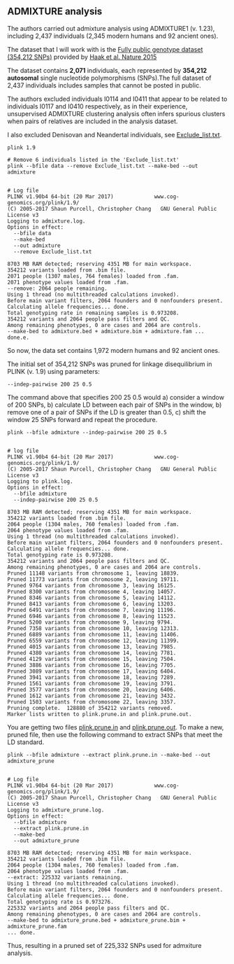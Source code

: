 ## ADMIXTURE analysis

The authors carried out admixture analysis using ADMIXTURE1 (v. 1.23), including 2,437 individuals (2,345 modern humans and 92 ancient ones).

The dataset that I will work with is the [Fully public genotype dataset (354,212 SNPs)](https://reich.hms.harvard.edu/datasets) provided by [Haak et al. Nature 2015](https://www.nature.com/articles/nature14317)

The dataset contains **2,071** individuals, each represented by **354,212 autosomal** single nucleotide polymorphisms (SNPs).The full dataset of 2,437 individuals includes samples that cannot be posted in public.

The authors excluded individuals I0114 and I0411 that appear to be related to individuals I0117 and I0410 respectively, as in their experience, unsupervised ADMIXTURE clustering analysis often infers spurious clusters when pairs of relatives are included in the analysis dataset. 

I also excluded Denisovan and Neandertal individuals, see [Exclude_list.txt](Exclude_list.txt).

```
plink 1.9
```

```
# Remove 6 individuals listed in the 'Exclude_list.txt'
plink --bfile data --remove Exclude_list.txt --make-bed --out admixture


# Log file
PLINK v1.90b4 64-bit (20 Mar 2017)             www.cog-genomics.org/plink/1.9/
(C) 2005-2017 Shaun Purcell, Christopher Chang   GNU General Public License v3
Logging to admixture.log.
Options in effect:
  --bfile data
  --make-bed
  --out admixture
  --remove Exclude_list.txt

8703 MB RAM detected; reserving 4351 MB for main workspace.
354212 variants loaded from .bim file.
2071 people (1307 males, 764 females) loaded from .fam.
2071 phenotype values loaded from .fam.
--remove: 2064 people remaining.
Using 1 thread (no multithreaded calculations invoked).
Before main variant filters, 2064 founders and 0 nonfounders present.
Calculating allele frequencies... done.
Total genotyping rate in remaining samples is 0.973208.
354212 variants and 2064 people pass filters and QC.
Among remaining phenotypes, 0 are cases and 2064 are controls.
--make-bed to admixture.bed + admixture.bim + admixture.fam ... done.e.
```

So now, the data set contains 1,972 modern humans and 92 ancient ones.



The initial set of 354,212 SNPs was pruned for linkage disequilibrium in PLINK (v. 1.9) using parameters: 

```--indep-pairwise 200 25 0.5```

The command above that specifies 200 25 0.5 would a) consider a window of 200 SNPs, b) calculate LD between each pair of SNPs in the window, b) remove one of a pair of SNPs if the LD is greater than 0.5, c) shift the window 25 SNPs forward and repeat the procedure.

```
plink --bfile admixture --indep-pairwise 200 25 0.5 


# log file
PLINK v1.90b4 64-bit (20 Mar 2017)             www.cog-genomics.org/plink/1.9/
(C) 2005-2017 Shaun Purcell, Christopher Chang   GNU General Public License v3
Logging to plink.log.
Options in effect:
  --bfile admixture
  --indep-pairwise 200 25 0.5

8703 MB RAM detected; reserving 4351 MB for main workspace.
354212 variants loaded from .bim file.
2064 people (1304 males, 760 females) loaded from .fam.
2064 phenotype values loaded from .fam.
Using 1 thread (no multithreaded calculations invoked).
Before main variant filters, 2064 founders and 0 nonfounders present.
Calculating allele frequencies... done.
Total genotyping rate is 0.973208.
354212 variants and 2064 people pass filters and QC.
Among remaining phenotypes, 0 are cases and 2064 are controls.
Pruned 11148 variants from chromosome 1, leaving 18839.
Pruned 11773 variants from chromosome 2, leaving 19711.
Pruned 9764 variants from chromosome 3, leaving 16125.
Pruned 8300 variants from chromosome 4, leaving 14057.
Pruned 8346 variants from chromosome 5, leaving 14112.
Pruned 8413 variants from chromosome 6, leaving 13203.
Pruned 6491 variants from chromosome 7, leaving 11196.
Pruned 6946 variants from chromosome 8, leaving 11523.
Pruned 5200 variants from chromosome 9, leaving 9794.
Pruned 7358 variants from chromosome 10, leaving 12313.
Pruned 6889 variants from chromosome 11, leaving 11406.
Pruned 6559 variants from chromosome 12, leaving 11399.
Pruned 4015 variants from chromosome 13, leaving 7985.
Pruned 4380 variants from chromosome 14, leaving 7781.
Pruned 4129 variants from chromosome 15, leaving 7504.
Pruned 3886 variants from chromosome 16, leaving 7705.
Pruned 3089 variants from chromosome 17, leaving 6404.
Pruned 3941 variants from chromosome 18, leaving 7289.
Pruned 1561 variants from chromosome 19, leaving 3791.
Pruned 3577 variants from chromosome 20, leaving 6406.
Pruned 1612 variants from chromosome 21, leaving 3432.
Pruned 1503 variants from chromosome 22, leaving 3357.
Pruning complete.  128880 of 354212 variants removed.
Marker lists written to plink.prune.in and plink.prune.out.
```

You are getting two files [plink.prune.in](plink.prune.in) and [plink.prune.out](plink.prune.out). To make a new, pruned file, then use the following command to extract SNPs that meet the LD standard.

```
plink --bfile admixture --extract plink.prune.in --make-bed --out admixture_prune


# Log file
PLINK v1.90b4 64-bit (20 Mar 2017)             www.cog-genomics.org/plink/1.9/
(C) 2005-2017 Shaun Purcell, Christopher Chang   GNU General Public License v3
Logging to admixture_prune.log.
Options in effect:
  --bfile admixture
  --extract plink.prune.in
  --make-bed
  --out admixture_prune

8703 MB RAM detected; reserving 4351 MB for main workspace.
354212 variants loaded from .bim file.
2064 people (1304 males, 760 females) loaded from .fam.
2064 phenotype values loaded from .fam.
--extract: 225332 variants remaining.
Using 1 thread (no multithreaded calculations invoked).
Before main variant filters, 2064 founders and 0 nonfounders present.
Calculating allele frequencies... done.
Total genotyping rate is 0.973276.
225332 variants and 2064 people pass filters and QC.
Among remaining phenotypes, 0 are cases and 2064 are controls.
--make-bed to admixture_prune.bed + admixture_prune.bim + admixture_prune.fam
... done.

```

Thus, resulting in a pruned set of 225,332 SNPs used for admxiture analysis. 




